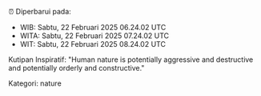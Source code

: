 ⏰ Diperbarui pada:
- WIB: Sabtu, 22 Februari 2025 06.24.02 UTC
- WITA: Sabtu, 22 Februari 2025 07.24.02 UTC
- WIT: Sabtu, 22 Februari 2025 08.24.02 UTC

Kutipan Inspiratif:
"Human nature is potentially aggressive and destructive and potentially orderly and constructive."


Kategori: nature

